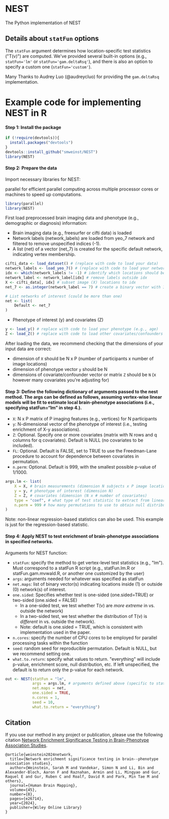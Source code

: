 # NEST
 The Python implementation of NEST 

## Details about `statFun` options
The `statFun` argument determines how location-specific test statistics ("T(v)") are computed. We've provided several built-in options (e.g., `statFun='lm'` or `statFun='gam.deltaRsq'`), and there is also an option to specify a custom one (`statFun='custom'`).

Many Thanks to Audrey Luo (@audreycluo) for providing the `gam.deltaRsq` implementation.

Example code for implementing NEST in R
================

#### Step 1: Install the package

``` r
if (!require(devtools)){
  install.packages("devtools")
}
devtools::install_github("smweinst/NEST")
library(NEST)
```

#### Step 2: Prepare the data

Import necessary libraries for NEST:

parallel for efficient parallel computing across multiple processor
cores or machines to speed up computations.

``` r
library(parallel)
library(NEST)
```

First load preprocessed brain imaging data and phenotype (e.g., demographic or diagnosis) information:

- Brain imaging data (e.g., freesurfer or cifti data) is loaded
- Network labels (network_labels) are loaded from yeo_7 network and
  filtered to remove unspecified indices (-1).
- A list (net) of a vector (net_7) is created for the specific default
  network, indicating vertex membership.

``` r
cifti_data <- load_dataset() # (replace with code to load your data)
network_labels <- load_yeo_7() # (replace with code to load your network labels)
idx <- which(network_labels != -1) # identify which locations should be ignored (e.g., medial wall)
network_label <- network_label[idx] # remove labels outside idx
X <- cifti_data[, idx] # subset image (X) locations to idx
net_7 <- as.integer(network_label == 7) # create a binary vector with 1's at locations corresponding to network 7 and 0's at locations outside network 7

# List networks of interest (could be more than one)
net <- list(
    Default <- net_7 
)
```

- Phenotype of interest (y) and covariates (Z)

``` r
y <- load_y() # replace with code to load your phenotype (e.g., age)
Z <- load_Z() # replace with code to load other covariates/confounders (e.g., sex)
```

After loading the data, we recommend checking that the dimensions of your input data are correct:
- dimension of `X` should be N x P (number of participants x number of image locations)
- dimension of phenotype vector `y` should be N
- dimensions of covariate/confounder vector or matrix `Z` should be `N` (x however many covariates you're adjusting for)

#### Step 3: Define the following dictionary of arguments passed to the nest method. The args can be defined as follows, assuming vertex-wise linear models will be fit to estimate local brain-phenotype associations (i.e., specifying statFun=“lm” in step 4.).
- `X`: N x P matrix of P imaging features (e.g., vertices) for N
  participants
- `y`: N-dimensional vector of the phenotype of interest (i.e., testing
  enrichment of X-y associations).
- `Z`: Optional. Specify one or more covariates (matrix with N rows and q
  columns for q covariates). Default is NULL (no covariates to be
  included).
- `FL`: Optional. Default is FALSE, set to TRUE to use the Freedman-Lane
  procedure to account for dependence between covariates in permutation.
- `n.perm`: Optional. Default is 999, with the smallest possible p-value
  of 1/1000.

``` r
args.lm <- list(
    X = X, # brain measurements (dimension N subjects x P image locations)
    y = y, # phenotype of interest (dimension N)
    Z = Z, # covariates (dimension (N x # number of covariates)
    type = "coef", # what type of test statistic to extract from linear regression model (note: if using a different type of model for statistic, this may be different. see source code)
    n.perm = 999 # how many permutations to use to obtain null distribution
)
```
Note: non-linear regression-based statistics can also be used. This example is just for the regression-based statistic.

#### Step 4: Apply NEST to test enrichment of brain-phenotype associations in specified networks.
Arguments for NEST function: 
- `statFun`: specify the method to get vertex-level test statistics (e.g., "lm"). Must correspond to a statFun R script (e.g., statFun.lm.R or statFun.gam.mvwald.R, or another one customized by the user)
- `args`: arguments needed for whatever was specified as statFun
- `net.maps`: list of binary vector(s) indicating locations inside (1) or outside (0) network(s) of interest.
- `one.sided`: Specifies whether test is one-sided (one.sided=TRUE) or two-sided (one.sided = FALSE)
    - In a one-sided test, we test whether T(v) are *more extreme* in vs. outside the network)
    - In a two-sided test, we test whether the distribution of T(v) is *different* in vs. outside the network).
    - Note: default is one.sided = TRUE, which is consistent with implementation used in the paper.
- `n.cores`: specify the number of CPU cores to be employed for parallel processing tasks within the function
- `seed`: random seed for reproducible permutation. Default is NULL, but we recommend setting one.
- `what.to.return`: specify what values to return. "everything" will include p-value, enrichment score, null distribution, etc. If left unspecified, the default is to return only the p-value for each network.
``` r
out <- NEST(statFun = "lm",
            args = args.lm, # arguments defined above (specific to statFun="lm" setting)
            net.maps = net, 
            one.sided = TRUE,
            n.cores = 1, 
            seed = 10, 
            what.to.return = "everything")

```

## Citation
If you use our method in any project or publication, please use the following citation [Network Enrichment Significance Testing in Brain-Phenotype Association Studies](https://onlinelibrary.wiley.com/doi/full/10.1002/hbm.26714).

```
@article{weinstein2024network,
  title={Network enrichment significance testing in brain--phenotype association studies},
  author={Weinstein, Sarah M and Vandekar, Simon N and Li, Bin and Alexander-Bloch, Aaron F and Raznahan, Armin and Li, Mingyao and Gur, Raquel E and Gur, Ruben C and Roalf, David R and Park, Min Tae M and others},
  journal={Human Brain Mapping},
  volume={45},
  number={8},
  pages={e26714},
  year={2024},
  publisher={Wiley Online Library}
}
```

